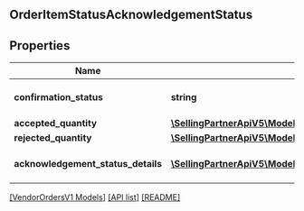## OrderItemStatusAcknowledgementStatus

## Properties

Name | Type | Description | Notes
------------ | ------------- | ------------- | -------------
**confirmation_status** | **string** | Confirmation status of line item. | [optional]
**accepted_quantity** | [**\SellingPartnerApiV5\Model\VendorOrdersV1\ItemQuantity**](ItemQuantity.md) |  | [optional]
**rejected_quantity** | [**\SellingPartnerApiV5\Model\VendorOrdersV1\ItemQuantity**](ItemQuantity.md) |  | [optional]
**acknowledgement_status_details** | [**\SellingPartnerApiV5\Model\VendorOrdersV1\AcknowledgementStatusDetails[]**](AcknowledgementStatusDetails.md) | Details of item quantity confirmed. | [optional]

[[VendorOrdersV1 Models]](../) [[API list]](../../Api) [[README]](../../../README.md)
